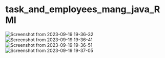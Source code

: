 # task_and_employees_mang_java_RMI

![Screenshot from 2023-09-19 19-36-32](https://github.com/selsebil82/task_and_employees_mang_java_RMI/assets/134981597/7a7c5653-59e6-4d1f-b0de-b8f37cf166db)
![Screenshot from 2023-09-19 19-36-41](https://github.com/selsebil82/task_and_employees_mang_java_RMI/assets/134981597/dedcbcec-c7f7-4c35-9789-3948253f736c)
![Screenshot from 2023-09-19 19-36-51](https://github.com/selsebil82/task_and_employees_mang_java_RMI/assets/134981597/800ec887-1b21-49fd-b8f8-50607bd7369c)
![Screenshot from 2023-09-19 19-37-05](https://github.com/selsebil82/task_and_employees_mang_java_RMI/assets/134981597/7a0f12de-86dc-4480-b5ca-59457b3b15a7)
